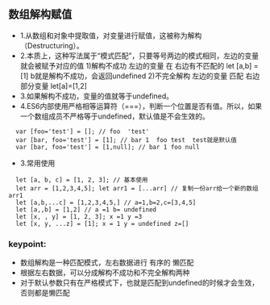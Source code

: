 ## 数组解构赋值
- 1.从数组和对象中提取值，对变量进行赋值，这被称为解构（Destructuring）。
- 2.本质上，这种写法属于“模式匹配”，只要等号两边的模式相同，左边的变量就会被赋予对应的值
  1)解构不成功
    左边的变量 在 右边有不匹配的  let [a,b] = [1]  b就是解构不成功，会返回undefined
  2)不完全解构
    左边的变量 匹配 右边部分变量 let[a]=[1,2] 
- 3.如果解构不成功，变量的值就等于undefined。
- 4.ES6内部使用严格相等运算符（===），判断一个位置是否有值。所以，如果一个数组成员不严格等于undefined，默认值是不会生效的。
  
```
  var [foo='test'] = []; // foo  'test'
  var [bar, foo='test'] = [1]; // bar 1  foo test  test就是默认值
  var [bar, foo='test'] = [1,null]; // bar 1 foo null
```
- 3.常用使用

```
  let [a, b, c] = [1, 2, 3]; // 基本使用
  let arr = [1,2,3,4,5]; let arr1 = [...arr] // 复制一份arr给一个新的数组arr1
  let [a,b,...c] = [1,2,3,4,5,] // a=1,b=2,c=[3,4,5] 
  let [a,,b] = [1,2] // a =1 b= undefined
  let [x, , y] = [1, 2, 3]; x =1 y =3 
  let [x, y, ...z] = [1]; x = 1 y = undefined z=[] 
```
### keypoint:
- 数组解构是一种匹配模式，左右数据进行 有序的 懒匹配 
- 根据左右数据，可以分成解构不成功和不完全解构两种
- 对于默认参数只有在严格模式下，也就是匹配到undefined的时候才会生效，否则都是懒匹配
